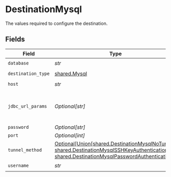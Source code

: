 # DestinationMysql

The values required to configure the destination.


## Fields

| Field                                                                                                                                                                                                  | Type                                                                                                                                                                                                   | Required                                                                                                                                                                                               | Description                                                                                                                                                                                            | Example                                                                                                                                                                                                |
| ------------------------------------------------------------------------------------------------------------------------------------------------------------------------------------------------------ | ------------------------------------------------------------------------------------------------------------------------------------------------------------------------------------------------------ | ------------------------------------------------------------------------------------------------------------------------------------------------------------------------------------------------------ | ------------------------------------------------------------------------------------------------------------------------------------------------------------------------------------------------------ | ------------------------------------------------------------------------------------------------------------------------------------------------------------------------------------------------------ |
| `database`                                                                                                                                                                                             | *str*                                                                                                                                                                                                  | :heavy_check_mark:                                                                                                                                                                                     | Name of the database.                                                                                                                                                                                  |                                                                                                                                                                                                        |
| `destination_type`                                                                                                                                                                                     | [shared.Mysql](../../models/shared/mysql.md)                                                                                                                                                           | :heavy_check_mark:                                                                                                                                                                                     | N/A                                                                                                                                                                                                    |                                                                                                                                                                                                        |
| `host`                                                                                                                                                                                                 | *str*                                                                                                                                                                                                  | :heavy_check_mark:                                                                                                                                                                                     | Hostname of the database.                                                                                                                                                                              |                                                                                                                                                                                                        |
| `jdbc_url_params`                                                                                                                                                                                      | *Optional[str]*                                                                                                                                                                                        | :heavy_minus_sign:                                                                                                                                                                                     | Additional properties to pass to the JDBC URL string when connecting to the database formatted as 'key=value' pairs separated by the symbol '&'. (example: key1=value1&key2=value2&key3=value3).       |                                                                                                                                                                                                        |
| `password`                                                                                                                                                                                             | *Optional[str]*                                                                                                                                                                                        | :heavy_minus_sign:                                                                                                                                                                                     | Password associated with the username.                                                                                                                                                                 |                                                                                                                                                                                                        |
| `port`                                                                                                                                                                                                 | *Optional[int]*                                                                                                                                                                                        | :heavy_minus_sign:                                                                                                                                                                                     | Port of the database.                                                                                                                                                                                  | 3306                                                                                                                                                                                                   |
| `tunnel_method`                                                                                                                                                                                        | [Optional[Union[shared.DestinationMysqlNoTunnel, shared.DestinationMysqlSSHKeyAuthentication, shared.DestinationMysqlPasswordAuthentication]]](../../models/shared/destinationmysqlsshtunnelmethod.md) | :heavy_minus_sign:                                                                                                                                                                                     | Whether to initiate an SSH tunnel before connecting to the database, and if so, which kind of authentication to use.                                                                                   |                                                                                                                                                                                                        |
| `username`                                                                                                                                                                                             | *str*                                                                                                                                                                                                  | :heavy_check_mark:                                                                                                                                                                                     | Username to use to access the database.                                                                                                                                                                |                                                                                                                                                                                                        |